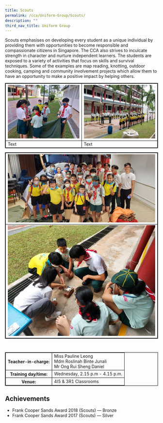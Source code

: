```yaml
---
title: Scouts
permalink: /cca/Uniform-Group/Scouts/
description: ""
third_nav_title: Uniform Group
---
```

<style>
table {
  border-collapse: collapse;
  border: 1px solid black;
} 

th,td {
  border: 1px solid black;
}
table.c {
  table-layout: auto;
  width: 100%;  
}
	</style>
Scouts emphasises on developing every student as a unique individual by providing them with opportunities to become responsible and compassionate citizens in Singapore. The CCA also strives to inculcate strength in character and nurture independent learners. The students are exposed to a variety of activities that focus on skills and survival techniques. Some of the examples are map reading, knotting, outdoor cooking, camping and community involvement projects which allow them to have an opportunity to make a positive impact by helping others.





| ![](/images/CCA/2a8c3c30-723a-4d32-9171-329dc94ff134.JPG)  | ![](/images/CCA/8bd44475-a13a-44ae-b075-c9620820992e.JPG) | 
| -------- | -------- | 
| Text     | Text     |






| ![](/images/CCA/94860eda-b2a1-4bb7-8c3b-1e7180f6ae3d.JPG) | 
| -------- | 
| ![](/images/CCA/b711a21a-dcc2-4988-ac9b-d624f40e44cd.JPG)    | 





<br>
<table class="c">
  <tbody><tr>
    <th>Teacher-in-charge:</th>
    <td>Miss Pauline Leong<br>Mdm Roslinah Binte Junali <br> Mr Ong Rui Sheng Daniel</td>
  </tr>
  <tr>
    <th>Training day/time:</th>
    <td>Wednesday, 2.15 p.m - 4.15 p.m.</td>
  </tr>
  <tr>
    <th>Venue:</th>
    <td>4I5 &amp; 3R1 Classrooms</td>
  </tr>	
</tbody></table>



Achievements
------------

*   Frank Cooper Sands Award 2018 (Scouts) — Bronze
*   Frank Cooper Sands Award 2017 (Scouts) — Silver